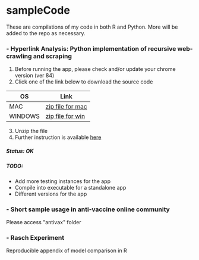 # sampleCode

These are compilations of my code in both R and Python. More will be added to the repo as necessary. 

### - Hyperlink Analysis: Python implementation of recursive web-crawling and scraping
1. Before running the app, please check and/or update your chrome version (ver 84)
2. Click one of the link below to download the source code

OS            | Link
------------- | -------------
MAC           | [zip file for mac](https://github.com/jksinamo/sampleCode/releases/download/v.1.0/WebCrawl_v.1-84-mac.zip)
WINDOWS       | [zip file for win](https://github.com/jksinamo/sampleCode/releases/download/v.1.0/WebCrawl_v.1-84-win.zip)

3. Unzip the file 
4. Further instruction is available [here](https://github.com/jksinamo/sampleCode/blob/experimental/Hyperlink%20Analysis/README.md#webcrawler)

##### Status: OK

##### TODO:
- Add more testing instances for the app
- Compile into executable for a standalone app
- Different versions for the app

### - Short sample usage in anti-vaccine online community 
Please access "antivax" folder

### - Rasch Experiment
Reproducible appendix of model comparison in R 

